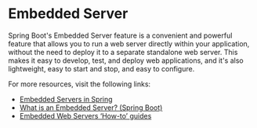 # Embedded Server

Spring Boot's Embedded Server feature is a convenient and powerful feature that allows you to run a web server directly within your application, without the need to deploy it to a separate standalone web server. This makes it easy to develop, test, and deploy web applications, and it's also lightweight, easy to start and stop, and easy to configure.

For more resources, visit the following links:

- [Embedded Servers in Spring](https://subscription.packtpub.com/book/application-development/9781789132588/3/ch03lvl1sec24/embedded-servers)
- [What is an Embedded Server? (Spring Boot)](https://www.springboottutorial.com/java-programmer-essentials-what-is-an-embedded-server)
- [Embedded Web Servers ‘How-to’ guides](https://docs.spring.io/spring-boot/docs/2.1.9.RELEASE/reference/html/howto-embedded-web-servers.html)